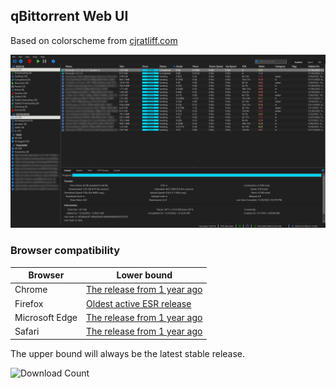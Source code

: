 qBittorrent Web UI
---
Based on colorscheme from [cjratliff.com](https://cjratliff.com)

![Screenshot](qBittorrent-webui-theme-CJRatliff.com.jpg)

### Browser compatibility

| Browser           | Lower bound                                        |
| ----------------- | -------------------------------------------------- |
| Chrome            | [The release from 1 year ago][Chrome-history-link] |
| Firefox           | [Oldest active ESR release][Firefox-ESR-link]      |
| Microsoft Edge    | [The release from 1 year ago][MSEdge-history-link] |
| Safari            | [The release from 1 year ago][Safari-history-link] |

The upper bound will always be the latest stable release.

[Chrome-history-link]: https://en.wikipedia.org/wiki/Google_Chrome_version_history
[Firefox-ESR-link]: https://en.wikipedia.org/wiki/Firefox_version_history#Current_and_future_releases
[MSEdge-history-link]: https://en.wikipedia.org/wiki/Microsoft_Edge#Release_history
[Safari-history-link]: https://en.wikipedia.org/wiki/Safari_version_history


![Download Count](https://img.shields.io/github/downloads/carve/qbittorrent-webui-cjratliff.com/total?style=for-the-badge)
